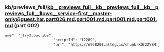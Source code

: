### kb/previews_full/kb__previews_full__kb__previews_full__kb__previews_full__flows__service-first__master-only@guest.har.part026.md.part001.md.part001.md.part001.md (part 002)

```md
ame": "_trySubscribe",
                      "scriptId": "12289",
                      "url": "https://n958200.alteg.io/chunk-KO722YSM.js",
             
```

```
